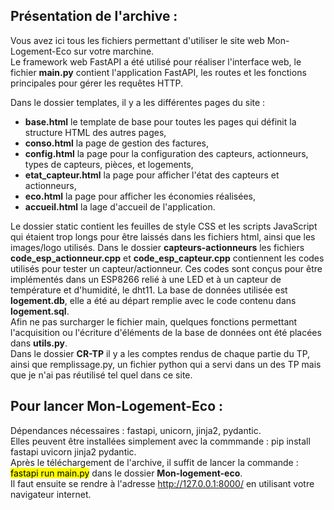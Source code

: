 <h2><b>Présentation de l'archive :</b></h2>

Vous avez ici tous les fichiers permettant d'utiliser le site web Mon-Logement-Eco sur votre marchine.<br>
Le framework web FastAPI a été utilisé pour réaliser l'interface web, le fichier <b>main.py</b> contient l'application FastAPI, les routes et les fonctions principales pour gérer les requêtes HTTP.

<p>Dans le dossier templates, il y a les différentes pages du site :</p>
<ul>
	<li><b>base.html</b> le template de base pour toutes les pages qui définit la structure HTML des autres pages,</li>
	<li><b>conso.html</b> la page de gestion des factures,</li>
	<li><b>config.html</b> la page pour la configuration des capteurs, actionneurs, types de capteurs, pièces, et logements,</li>
	<li><b>etat_capteur.html</b> la page pour afficher l'état des capteurs et actionneurs,</li>
	<li><b>eco.html</b> la page pour afficher les économies réalisées,</li>
	<li><b>accueil.html</b> la lage d'accueil de l'application.</li>
</ul>
Le dossier static contient les feuilles de style CSS et les scripts JavaScript qui étaient trop longs pour être laissés dans les fichiers html, ainsi que les images/logo utilisés.
Dans le dossier <b>capteurs-actionneurs</b> les fichiers <b>code_esp_actionneur.cpp</b> et <b>code_esp_capteur.cpp</b> contiennent les codes utilisés pour tester un capteur/actionneur. 
Ces codes sont conçus pour être implémentés dans un ESP8266 relié à une LED et à un capteur de température et d'humidité, le dht11.
La base de données utilisée est <b>logement.db</b>, elle a été au départ remplie avec le code contenu dans <b>logement.sql</b>.<br>
Afin ne pas surcharger le fichier main, quelques fonctions permettant l'acquisition ou l'écriture d'éléments de la base de données ont été placées dans <b>utils.py</b>.<br>
Dans le dossier <b>CR-TP</b> il y a les comptes rendus de chaque partie du TP, ainsi que remplissage.py, un fichier python qui a servi dans un des TP mais que je n'ai pas réutilisé tel quel dans ce site.

<h2><b>Pour lancer Mon-Logement-Eco :</b></h2>
Dépendances nécessaires : fastapi, unicorn, jinja2, pydantic.<br>
Elles peuvent être installées simplement avec la commmande : pip install fastapi uvicorn jinja2 pydantic.<br>
Après le téléchargement de l'archive, il suffit de lancer la commande : <mark>fastapi run main.py</mark> dans le dossier <b>Mon-logement-eco</b>.<br>
Il faut ensuite se rendre à l'adresse <a href=http://127.0.0.1:8000/>http://127.0.0.1:8000/</a> en utilisant votre navigateur internet.

